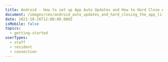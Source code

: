 ```yaml
---
title: Android - How to set up App Auto Updates and How to Hard Close Apps
document: /images/cms/android_auto_updates_and_hard_closing_the_app_lifeloop_trainings.pdf
date: 2021-10-26T12:00:00.000Z
isMobile: false
topics:
  - getting-started
userTypes:
  - staff
  - resident
  - connection
---
```

